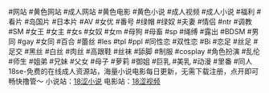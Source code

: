 #网站 #黄色网站 #成人网站 #黄色电影 #黄色小说 #成人视频 #成人小说 #福利 #看片 #岛国片 #日本片 #AV #女优 #番号 #绿帽 #绿奴 #夫妻 #情侣 #ntr #调教 #SM #女王 #女主 #女s #女奴 #女m #母狗 #母畜 #sp #绳缚 #露出 #BDSM
#男同 #gay #女同 #百合 #蕾丝 #les #tpl #ppl #同性恋 #双性恋 #Bi #恋足 #丝足 #足交 #黑丝 #白丝 #肉丝 #高跟鞋 #丝袜 #舔脚 #制服 #cosplay #角色扮演 #乱伦 #师生 #姐弟 #兄妹 #父女 #母子 #萝莉 #御姐 #巨乳 #美乳 #动漫 #里番 #同人
18se-免费的在线成人资源站，海量小说电影每日更新，无需下载注册，点开即可畅快撸管～
小说站：[18涩小说](https://18book.top/)
电影站：[18涩视频](https://18hub.top/)
